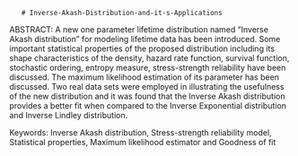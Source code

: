        # Inverse-Akash-Distribution-and-it-s-Applications
ABSTRACT: A new one parameter lifetime distribution named “Inverse Akash 
distribution” for modeling lifetime data has been introduced. Some important 
statistical properties of the proposed distribution including its shape characteristics 
of the density, hazard rate function, survival function, stochastic ordering, entropy 
measure, stress-strength reliability have been discussed. The maximum likelihood 
estimation of its parameter has been discussed. Two real data sets were employed 
in illustrating the usefulness of the new distribution and it was found that the 
Inverse Akash distribution provides a better fit when compared to the Inverse 
Exponential distribution and Inverse Lindley distribution.

Keywords: Inverse Akash distribution, Stress-strength reliability model, Statistical 
properties, Maximum likelihood estimator and Goodness of fit
